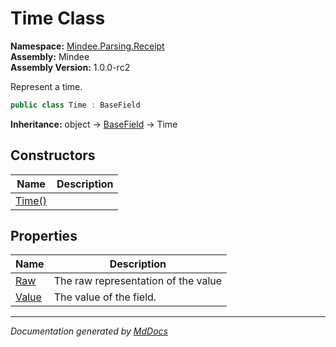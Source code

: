 ﻿<!--  
  <auto-generated>   
    The contents of this file were generated by a tool.  
    Changes to this file may be list if the file is regenerated  
  </auto-generated>   
-->

# Time Class

**Namespace:** [Mindee.Parsing.Receipt](../index.md)  
**Assembly:** Mindee  
**Assembly Version:** 1.0.0\-rc2

Represent a time.

```csharp
public class Time : BaseField
```

**Inheritance:** object → [BaseField](../../Common/BaseField/index.md) → Time

## Constructors

| Name                            | Description |
| ------------------------------- | ----------- |
| [Time()](constructors/index.md) |             |

## Properties

| Name                         | Description                         |
| ---------------------------- | ----------------------------------- |
| [Raw](properties/Raw.md)     | The raw representation of the value |
| [Value](properties/Value.md) | The value of the field.             |

___

*Documentation generated by [MdDocs](https://github.com/ap0llo/mddocs)*

